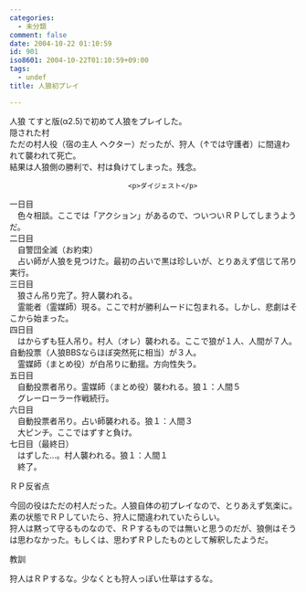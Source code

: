 ```yaml
---
categories:
  - 未分類
comment: false
date: 2004-10-22 01:10:59
id: 901
iso8601: 2004-10-22T01:10:59+09:00
tags:
  - undef
title: 人狼初プレイ

---
```


<div class="entry-body">
                                 <p>人狼 てすと版(α2.5)で初めて人狼をプレイした。<br />隠された村<br />
ただの村人役（宿の主人 ヘクター）だったが、狩人（↑では守護者）に間違われて襲われて死亡。<br />
結果は人狼側の勝利で、村は負けてしまった。残念。</p>
                              
                                 <p>ダイジェスト</p>

<p>一日目<br />
　色々相談。ここでは「アクション」があるので、ついついＲＰしてしまうようだ。<br />
二日目<br />
　自警団全滅（お約束）<br />
　占い師が人狼を見つけた。最初の占いで黒は珍しいが、とりあえず信じて吊り実行。<br />
三日目<br />
　狼さん吊り完了。狩人襲われる。<br />
　霊能者（霊媒師）現る。ここで村が勝利ムードに包まれる。しかし、悲劇はそこから始まった。<br />
四日目<br />
　はからずも狂人吊り。村人（オレ）襲われる。ここで狼が１人、人間が７人。自動投票（人狼BBSならほぼ突然死に相当）が３人。<br />
　霊媒師（まとめ役）が白吊りに動揺。方向性失う。<br />
五日目<br />
　自動投票者吊り。霊媒師（まとめ役）襲われる。狼１：人間５<br />
　グレーローラー作戦続行。<br />
六日目<br />
　自動投票者吊り。占い師襲われる。狼１：人間３<br />
　大ピンチ。ここではずすと負け。<br />
七日目（最終日）<br />
　はずした…。村人襲われる。狼１：人間１<br />
　終了。</p>

<p>ＲＰ反省点</p>

<p>今回の役はただの村人だった。人狼自体の初プレイなので、とりあえず気楽に。<br />
素の状態でＲＰしていたら、狩人に間違われていたらしい。<br />
狩人は黙って守るものなので、ＲＰするものでは無いと思うのだが、狼側はそうは思わなかった。もしくは、思わずＲＰしたものとして解釈したようだ。</p>

<p>教訓</p>

<p>狩人はＲＰするな。少なくとも狩人っぽい仕草はするな。</p>
                              </div>
    	